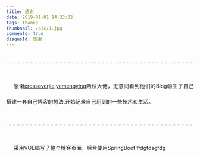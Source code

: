```yaml
---
title: 感谢
date: 2019-01-01 14:33:32
tags: Thanks
thumbnail: /pic/1.jpg
comments: true
disqusId: 感谢
---
```



---

感谢[crossoverjie](https://crossoverjie.top/),[yemengying](https://yemengying.com/)两位大佬，无意间看到他们的Blog萌生了自己搭建一套自己博客的想法,开始记录自己用到的一些技术和生活。

---

<!-- more -->

  
采用VUE编写了整个博客页面，后台使用SpringBoot ffdgfdsgfdg






<style>
hr{
    margin: 40px 0;
    height: 3px;
    border: none;
    background-color: #ddd;
    background-image: repeating-linear-gradient(-45deg, #fff, #fff 4px, transparent 4px, transparent 8px);
}
p{
  margin: 0 0 25px 0;
  font-size: 14px;
  line-height: 3;
  text-indent:20px;
  text-align: justify;
  /*letter-spacing:1px;*/
}
</style>